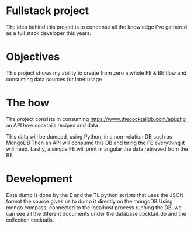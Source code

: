 # Fullstack project

The idea behind this project is to condense all the knowledge i've gathered as a full stack developer this years.

# Objectives
This project shows my ability to create from zero a whole FE & BE flow and consuming data sources for later usage

# The how
The project consists in consuming https://www.thecocktaildb.com/api.php an API how cocktails recipes and data

This data will be dumped, using Python, in a non-relation DB such as MongoDB
Then an API will consume this DB and bring the FE everything it will need.
Lastly, a simple FE will print in angular the data retrieved from the BE.


# Development
Data dump is done by the  E and the TL python scripts that uses the JSON format the source gives us to dump it directly on the mongoDB
Using mongo compass, connected to the localhost process running the DB, we can see all the diferent documents under the database cocktail_db and the collection cocktails.

